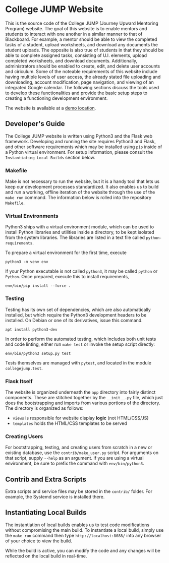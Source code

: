 # College JUMP Website

This is the source code of the College JUMP (Journey Upward Mentoring Program) 
website. The goal of this website is to enable mentors and students to interact 
with one another in a similar manner to that of Blackboard. For example, a mentor 
should be able to view the completed tasks of a student, upload worksheets, and 
download any documents the student uploads. The opposite is also true of students 
in that they should be able to complete assigned tasks, consisting of U.I. 
elements, upload completed worksheets, and download documents. Additionally, 
administrators should be enabled to create, edit, and delete user accounts and 
ciriculum. Some of the noteable requirements of this website include having multiple 
levels of user access, the already stated file uploading and downloading, account 
modification, page navigation, and viewing of an integrated Google calendar. The 
following sections discuss the tools used to develop these functionalities and 
provide the basic setup steps to creating a functioning development environment.

The website is available at a [demo location][].

## Developer's Guide

The College JUMP website is written using Python3 and the Flask web framework.
Developing and running the site requires Python3 and Flask, and other
software requirements which may be installed using `pip` inside of a Python
virtual environment. For setup information, please consult the 
`Instantiating Local Builds` section below.

### Makefile

Make is not necessary to run the website, but it is a handy tool that lets us
keep our development processes standardized. It also enables us to build and 
run a working, offline iteration of the website through the use of the `make run` 
command. The information below is rolled into the repository `Makefile`.

### Virtual Environments

Python3 ships with a virtual environment module, which can be used to install
Python libraries and utilities inside a directory, to be kept isolated from the
system libraries. The libraries are listed in a text file called
`python-requirements`.

To prepare a virtual environment for the first time, execute
```
python3 -m venv env
```
If your Python executable is not called `python3`, it may be called `python` or
`Python`.
Once prepared, execute this to install requirements,
```
env/bin/pip install --force .
```

### Testing

Testing has its own set of dependencies, which are also automatically installed,
but which require the Python3 development headers to be installed. On Debian or
one of its derivatives, issue this command.
```
apt install python3-dev
```

In order to perform the automated testing, which includes both unit tests and
code linting, either run `make test` or invoke the setup script directly:
```
env/bin/python3 setup.py test
```

Tests themselves are managed with `pytest`, and located in the module
`collegejump.test`.


### Flask Itself

The website is organized underneath the `app` directory into fairly distinct
components. These are stitched together by the `__init__.py` file, which just
does the bootstrapping and imports from various portions of the directory. The
directory is organized as follows:

- `views` is responsible for website display **logic** (not HTML/CSS/JS)
- `templates` holds the HTML/CSS templates to be served

### Creating Users

For bootstrapping, testing, and creating users from scratch in a new or existing
database, use the `contrib/make_user.py` script. For arguments on that script,
supply `--help` as an argument. If you are using a virtual environment, be sure
to prefix the command with `env/bin/python3`.

## Contrib and Extra Scripts

Extra scripts and service files may be stored in the `contrib/` folder. For
example, the Systemd service is installed there.

## Instantiating Local Builds

The instantiation of local builds enables us to test code modifications 
without compromising the main build. To instantiate a local build, simply 
use the `make run` command then type `http://localhost:8088/` into any 
browser of your choice to view the build.

While the build is active, you can modify the code and any changes will be 
reflected on the local build in real-time.

[demo location]: https://lassa.xen.prgmr.com/collegejump/
